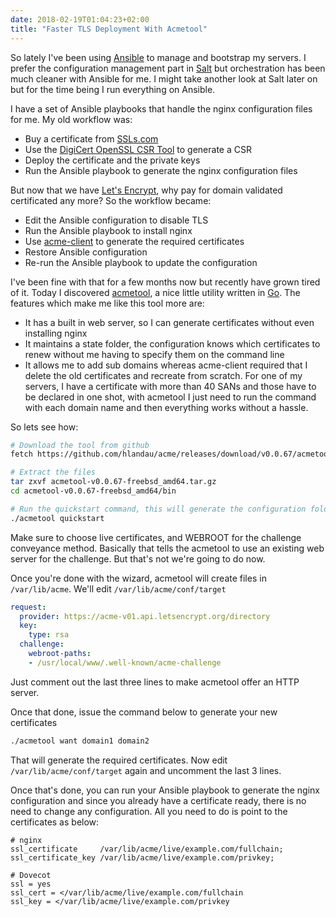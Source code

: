 ```yaml
---
date: 2018-02-19T01:04:23+02:00
title: "Faster TLS Deployment With Acmetool"
---
```


So lately I've been using [Ansible](https://www.ansible.com/) to manage and bootstrap my servers. I prefer the configuration management part in [Salt](https://saltstack.com) but orchestration has been much cleaner with Ansible for me. I might take another look at Salt later on but for the time being I run everything on Ansible.<!--more-->

I have a set of Ansible playbooks that handle the nginx configuration files for me. My old workflow was:

* Buy a certificate from [SSLs.com](https://ssls.com)
* Use the [DigiCert OpenSSL CSR Tool](https://www.digicert.com/easy-csr/openssl.htm) to generate a CSR
* Deploy the certificate and the private keys
* Run the Ansible playbook to generate the nginx configuration files

But now that we have [Let's Encrypt](https://letsencrypt.org/), why pay for domain validated certificated any more? So the workflow became:

* Edit the Ansible configuration to disable TLS
* Run the Ansible playbook to install nginx
* Use [acme-client](https://kristaps.bsd.lv/acme-client/) to generate the required certificates
* Restore Ansible configuration
* Re-run the Ansible playbook to update the configuration

I've been fine with that for a few months now but recently have grown tired of it. Today I discovered [acmetool](https://github.com/hlandau/acme), a nice little utility written in [Go](https://golang.org/). The features which make me like this tool more are:

* It has a built in web server, so I can generate certificates without even installing nginx
* It maintains a state folder, the configuration knows which certificates to renew without me having to specify them on the command line
* It allows me to add sub domains whereas acme-client required that I delete the old certificates and recreate from scratch. For one of my servers, I have a certificate with more than 40 SANs and those have to be declared in one shot, with acmetool I just need to run the command with each domain name and then everything works without a hassle.

So lets see how:

```bash
# Download the tool from github
fetch https://github.com/hlandau/acme/releases/download/v0.0.67/acmetool-v0.0.67-freebsd_amd64.tar.gz

# Extract the files
tar zxvf acmetool-v0.0.67-freebsd_amd64.tar.gz
cd acmetool-v0.0.67-freebsd_amd64/bin

# Run the quickstart command, this will generate the configuration folder and prepare your other certificatesS
./acmetool quickstart
```

Make sure to choose live certificates, and WEBROOT for the challenge conveyance method. Basically that tells the acmetool to use an existing web server for the challenge. But that's not we're going to do now.

Once you're done with the wizard, acmetool will create files in `/var/lib/acme`. We'll edit `/var/lib/acme/conf/target`

```yaml
request:
  provider: https://acme-v01.api.letsencrypt.org/directory
  key:
    type: rsa
  challenge:
    webroot-paths:
    - /usr/local/www/.well-known/acme-challenge
```

Just comment out the last three lines to make acmetool offer an HTTP server.

Once that done, issue the command below to generate your new certificates

```bash
./acmetool want domain1 domain2
```

That will generate the required certificates. Now edit `/var/lib/acme/conf/target` again and uncomment the last 3 lines.

Once that's done, you can run your Ansible playbook to generate the nginx configuration and since you already have a certificate ready, there is no need to change any configuration. All you need to do is point to the certificates as below:

```plaintext
# nginx
ssl_certificate     /var/lib/acme/live/example.com/fullchain;
ssl_certificate_key /var/lib/acme/live/example.com/privkey;

# Dovecot
ssl = yes
ssl_cert = </var/lib/acme/live/example.com/fullchain
ssl_key = </var/lib/acme/live/example.com/privkey

```